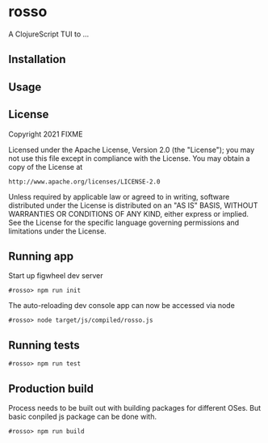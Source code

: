 # rosso
A ClojureScript TUI to ...

## Installation

## Usage

## License
Copyright 2021 FIXME

Licensed under the Apache License, Version 2.0 (the "License");
you may not use this file except in compliance with the License.
You may obtain a copy of the License at

    http://www.apache.org/licenses/LICENSE-2.0

Unless required by applicable law or agreed to in writing, software
distributed under the License is distributed on an "AS IS" BASIS,
WITHOUT WARRANTIES OR CONDITIONS OF ANY KIND, either express or implied.
See the License for the specific language governing permissions and
limitations under the License.

## Running app

Start up figwheel dev server

```shell
#rosso> npm run init
```

The auto-reloading dev console app can now be accessed via node

```shell
#rosso> node target/js/compiled/rosso.js
```

## Running tests

```shell
#rosso> npm run test
```

## Production build

Process needs to be built out with building packages for different OSes.
But basic conpiled js package can be done with.

```shell
#rosso> npm run build
```



